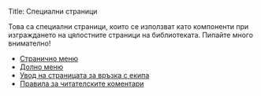 Title: Специални страници

Това са специални страници, които се използват като компоненти при изграждането на цялостните страници на библиотеката. Пипайте много внимателно!

* [Странично меню](/special/sidebar-menu.html)
* [Долно меню](/special/footer-menu.html)
* [Увод на страницата за връзка с екипа](/special/contact-intro.html)
* [Правила за читателските коментари](/special/comment-rules.html)
